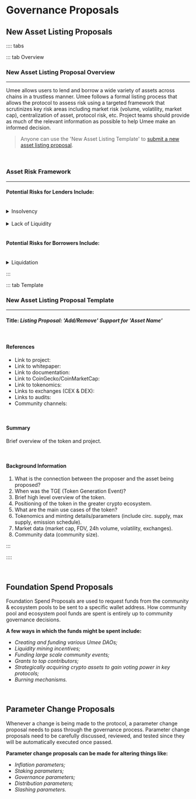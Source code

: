 # Governance Proposals

## New Asset Listing Proposals

:::: tabs

::: tab Overview

### New Asset Listing Proposal Overview

****

Umee allows users to lend and borrow a wide variety of assets across chains in a trustless manner. Umee follows a formal listing process that allows the protocol to assess risk using a targeted framework that scrutinizes key risk areas including market risk (volume, volatility, market cap), centralization of asset, protocol risk, etc. Project teams should provide as much of the relevant information as possible to help Umee make an informed decision. 

> Anyone can use the 'New Asset Listing Template' to [submit a new asset listing proposal](/users/governance/creating-proposal).

<br>

### Asset Risk Framework

****

#### Potential Risks for Lenders Include:

<br>

<details><summary>Insolvency</summary>

- **Risk:** _Liquidators may fail to liquidate in time during times of extreme market volatility, and as a result, borrowers may no longer be able to pay off their loan in full._

- **Mitigation:** _There is a significant gap between when a position is eligible for liquidation, and when the position could potentially become under collateralized. Liquidators are heavily incentivized to liquidate a position as soon as it becomes eligible for liquidation._

</details>

<br>

<details><summary>Lack of Liquidity</summary>

- **Risk:** _Borrowers may borrow assets for as long as they’d like, so long as they remain properly over collateralized. This means at times of high utilization, lenders of certain assets may be unable to withdraw their deposits._

- **Mitigation:** _Rates are variable, and based on supply and demand. Interest rates adjust to encourage an optimal utilization rate. When utilization gets too high, borrowers will be financially incentivized to pay off their loans while lenders are incentivized to deposit more._

</details>

<br>

#### Potential Risks for Borrowers Include:

<br>

<details><summary>Liquidation</summary>

- **Risk:** _Assets that are supplied and used as collateral are subject to liquidation in the event a user’s Loan-to-Value (LTV) ratio rises above a predetermined threshold and the user is no longer properly over-collateralized. Liquidations typically happen when the value of borrowed assets significantly increases against the collateral provided, the value of the assets used as collateral significantly decreases against the value of the assets borrowed, or a user fails to properly monitor a position and their debt position grows significantly faster than their total collateral._

- **Mitigation:** _Borrowers should monitor their positions closely and add more collateral and/or pay off loans to mitigate risk and maintain a healthy loan-to-value ratio. Borrowers can also use lower leverage to further protect their assets._

</details>

:::

::: tab Template

### New Asset Listing Proposal Template

****

#### Title: _Listing Proposal: 'Add/Remove' Support for 'Asset Name'_

<br>

#### References

- Link to project: 
- Link to whitepaper: 
- Link to documentation: 
- Link to CoinGecko/CoinMarketCap:
- Link to tokenomics:
- Links to exchanges (CEX & DEX): 
- Links to audits: 
- Community channels:

<br>

#### Summary
Brief overview of the token and project. 

<br>

#### Background Information

1. What is the connection between the proposer and the asset being proposed?
2. When was the TGE (Token Generation Event)?
3. Brief high level overview of the token.
4. Positioning of the token in the greater crypto ecosystem. 
5. What are the main use cases of the token?
6. Tokenomics and minting details/parameters (include circ. supply, max supply, emission schedule).
7. Market data (market cap, FDV, 24h volume, volatility, exchanges).
8. Community data (community size).

:::

::::

<br>

## Foundation Spend Proposals

Foundation Spend Proposals are used to request funds from the community & ecosystem pools to be sent to a specific wallet address. How community pool and ecosystem pool funds are spent is entirely up to community governance decisions. 

**A few ways in which the funds might be spent include:**
- _Creating and funding various Umee DAOs;_
- _Liquidity mining incentives;_ 
- _Funding large scale community events;_
- _Grants to top contributors;_
- _Strategically acquiring crypto assets to gain voting power in key protocols;_ 
- _Burning mechanisms._

<br>

## Parameter Change Proposals

Whenever a change is being made to the protocol, a parameter change proposal needs to pass through the governance process. Parameter change proposals need to be carefully discussed, reviewed, and tested since they will be automatically executed once passed.

**Parameter change proposals can be made for altering things like:**
- _Inflation parameters;_
- _Staking parameters;_
- _Governance parameters;_
- _Distribution parameters;_
- _Slashing parameters._